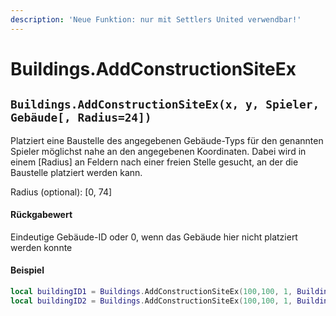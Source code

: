 ```yaml
---
description: 'Neue Funktion: nur mit Settlers United verwendbar!'
---
```


# Buildings.AddConstructionSiteEx

## `Buildings.AddConstructionSiteEx(x, y, Spieler, Gebäude[, Radius=24])`

Platziert eine Baustelle des angegebenen Gebäude-Typs für den genannten Spieler möglichst nahe an den angegebenen Koordinaten. Dabei wird in einem \[Radius] an Feldern nach einer freien Stelle gesucht, an der die Baustelle platziert werden kann.

Radius (optional): \[0, 74]

#### Rückgabewert

Eindeutige Gebäude-ID oder 0, wenn das Gebäude hier nicht platziert werden konnte

#### Beispiel

```lua
local buildingID1 = Buildings.AddConstructionSiteEx(100,100, 1, Buildings.GUARDTOWERSMALL)    // Radius = 24
local buildingID2 = Buildings.AddConstructionSiteEx(100,100, 1, Buildings.GUARDTOWERSMALL, 10)
```
